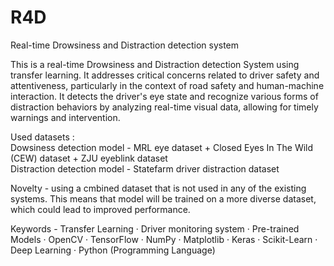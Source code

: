 # R4D
Real-time Drowsiness and Distraction detection system

This is a real-time Drowsiness and Distraction detection System using transfer learning. It addresses critical concerns related to driver safety and attentiveness, particularly in the context of road safety and human-machine interaction. It detects the driver's eye state and recognize various forms of distraction behaviors by analyzing real-time visual data, allowing for timely warnings and intervention.

Used datasets :
<br>Dowsiness detection model - MRL eye dataset + Closed Eyes In The Wild (CEW) dataset + ZJU eyeblink dataset
<br>Distraction detection model - Statefarm driver distraction dataset

Novelty - using a cmbined dataset that is not used in any of the existing systems. This means that model will be trained on a more diverse dataset, which could lead to improved performance.

Keywords - Transfer Learning · Driver monitoring system · Pre-trained Models · OpenCV · TensorFlow · NumPy · Matplotlib · Keras · Scikit-Learn · Deep Learning · Python (Programming Language)
